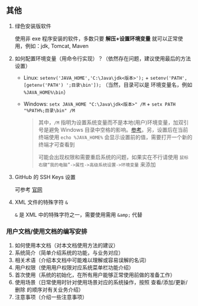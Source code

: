 ## 其他
1. 绿色安装版软件
    
    使用非 exe 程序安装的软件，多数只要 **解压+设置环境变量** 就可以正常使用，例如：jdk, Tomcat, Maven
    
2. 如何配置环境变量（用命令行实现）？（依然存在问题，建议使用最后的方法设置）

    - Linux: `setenv('JAVA_HOME','C:\Java\jdk<版本>');` + `setenv('PATH', [getenv('PATH') ';目录\bin']);` （当然，目录可以是 环境变量名，例如 `%JAVA_HOME%\bin`）
    - Windows: `setx JAVA_HOME "C:\Java\jdk<版本>" /M` + `setx PATH "%PATH%;目录\bin" /M` 

        > 其中，`/M` 指明为设置系统变量而不是本地(用户)环境变量，加双引号是避免 Windows 目录中空格的影响。[参考](https://docs.microsoft.com/zh-cn/windows-server/administration/windows-commands/setx)。另，设置后在当前终端使用 `echo %JAVA_HOME%` 会显示设置前的值，需要打开一个新的终端才可查看到
        >
        > 可能会出现权限和需要重启系统的问题，如果实在不行请使用 `鼠标右键“我的电脑”->属性->高级系统设置->环境变量` 来添加

4. GitHub 的 SSH Keys 设置

    可参考 [官网](https://help.github.com/en/github/authenticating-to-github/connecting-to-github-with-ssh)

5. XML 文件的特殊字符 `&`

    `&` 是 XML 中的特殊字符之一，需要使用需用 `&amp;` 代替

### 用户文档/使用文档的编写安排

1. 如何使用本文档（对本文档使用方法的建议）
2. 系统简介（简单介绍系统的功能，与业务对应）
3. 相关术语（介绍本文档中可能难以理解或容易误解的名词）
4. 用户权限（使用用户权限对应系统菜单栏功能介绍）
5. 首次使用（系统的初始化，在所有用户能够正常使用前做的准备工作）
6. 使用场景（日常使用时针对使用场景对应的系统操作，按照 查看/添加/更新/删除 的顺序对有关业务介绍）
7. 注意事项（介绍一些注意事项）